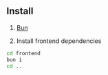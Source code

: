 ## Install

1. [Bun](https://bun.sh/)

2. Install frontend dependencies

```bash
cd frontend
bun i
cd ..
```
